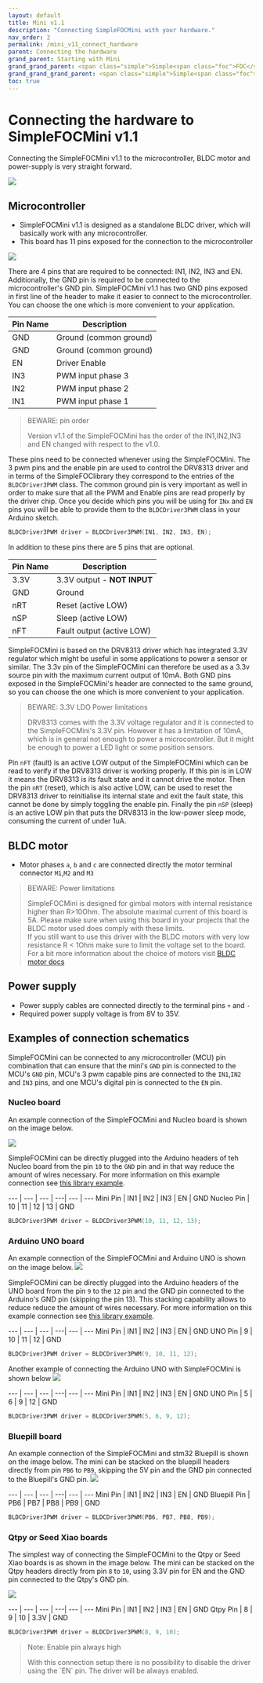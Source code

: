 ```yaml
---
layout: default
title: Mini v1.1
description: "Connecting SimpleFOCMini with your hardware."
nav_order: 2
permalink: /mini_v11_connect_hardware
parent: Connecting the hardware
grand_parent: Starting with Mini
grand_grand_parent: <span class="simple">Simple<span class="foc">FOC</span>Mini</span>
grand_grand_grand_parent: <span class="simple">Simple<span class="foc">FOC</span> Boards</span>
toc: true
---
```


# Connecting the hardware to <span class="simple">Simple<span class="foc">FOC</span>Mini</span> v1.1

Connecting the <span class="simple">Simple<span class="foc">FOC</span>Mini</span> v1.1 to the microcontroller, BLDC motor and power-supply is very straight forward. 

<p>
<img src="extras/Images/miniv11_where.png" class="width40">
</p>

## Microcontroller
-  <span class="simple">Simple<span class="foc">FOC</span>Mini</span> v1.1 is designed as a standalone BLDC driver, which will basically work with any microcontroller. 
- This board has 11 pins exposed for the connection to the microcontroller

<p>
<img src="extras/Images/miniv11_req_opt.png" class="width30">
</p>

There are 4 pins that are required to be connected: IN1, IN2, IN3 and EN. Additionally, the GND pin is required to be connected to the microcontroller's GND pin. <span class="simple">Simple<span class="foc">FOC</span>Mini</span> v1.1 has two GND pins exposed in first line of the header to make it easier to connect to the microcontroller. You can choose the one which is more convenient to your application. 

Pin Name | Description 
--- | --- 
GND | Ground  (common ground) 
GND | Ground  (common ground) 
EN | Driver Enable  
IN3 | PWM input phase 3 
IN2 | PWM input phase 2
IN1 | PWM input phase 1 

<blockquote class="warning"><p class="heading">BEWARE: pin order</p>
Version v1.1 of the <span class="simple">Simple<span class="foc">FOC</span>Mini</span> has the order of the IN1,IN2,IN3 and EN changed with respect to the v1.0.
</blockquote>

These pins need to be connected whenever using the  <span class="simple">Simple<span class="foc">FOC</span>Mini</span>. The 3 pwm pins and the enable pin are used to control the DRV8313 driver and in terms of the  <span class="simple">Simple<span class="foc">FOC</span>library</span> they correspond to the entries of the `BLDCDriver3PWM` class. The common ground pin is very important as well in order to make sure that all the PWM and Enable pins are read properly by the driver chip. Once you decide which pins you will be using for `INx` and `EN` pins you will be able to provide them to the `BLDCDriver3PWM` class in your Arduino sketch.

```cpp
BLDCDriver3PWM driver = BLDCDriver3PWM(IN1, IN2, IN3, EN);
```

In addition to these pins there are 5 pins that are optional. 

Pin Name | Description 
--- | --- 
3.3V | 3.3V output - **NOT INPUT**  
GND | Ground 
nRT | Reset (active LOW)
nSP | Sleep (active LOW)
nFT | Fault output (active LOW) 

<span class="simple">Simple<span class="foc">FOC</span>Mini</span> is based on the DRV8313 driver which has integrated 3.3V regulator which might be useful in some applications to power a sensor or similar. The 3.3v pin of the  <span class="simple">Simple<span class="foc">FOC</span>Mini</span> can therefore be used as a 3.3v source pin with the maximum current output of 10mA. Both GND pins exposed in the <span class="simple">Simple<span class="foc">FOC</span>Mini</span>'s header are connected to the same ground, so you can choose the one which is more convenient to your application.
<blockquote class="warning"><p class="heading">BEWARE: 3.3V LDO Power limitations</p>
DRV8313 comes with the 3.3V voltage regulator and it is connected to the <span class="simple">Simple<span class="foc">FOC</span>Mini</span>'s 3.3V pin. However it has a limitation of 10mA, which is in general not enough to power a microcontroller. But it might be enough to power a LED light or some position sensors.
</blockquote>

Pin `nFT` (fault) is an active LOW output of the <span class="simple">Simple<span class="foc">FOC</span>Mini</span> which can be read to verify if the DRV8313 driver is working properly. If this pin is in LOW it means the DRV8313 is its fault state and it cannot drive the motor. Then the pin `nRT` (reset), which is also active LOW, can be used to reset the DRV8313 driver to reinitialise its internal state and exit the fault state, this cannot be done by simply toggling the enable pin. Finally the pin `nSP` (sleep) is an active LOW pin that puts the DRV8313 in the low-power sleep mode, consuming the current of under 1uA.





## BLDC motor
- Motor phases `a`, `b` and `c` are connected directly the motor terminal connector `M1`,`M2` and `M3`

<blockquote class="warning"><p class="heading">BEWARE: Power limitations</p>
<span class="simple">Simple<span class="foc">FOC</span>Mini</span> is designed for gimbal motors with internal resistance higher than R>10Ohm. The absolute maximal current of this board is 5A. Please make sure when using this board in your projects that the BLDC motor used does comply with these limits.  <br>
If you still want to use this driver with the BLDC motors with very low resistance R < 1Ohm make sure to limit the voltage set to the board. <br>
For a bit more information about the choice of motors visit <a href="bldc_motors"> BLDC motor docs</a>
</blockquote>

## Power supply
- Power supply cables are connected directly to the terminal pins `+` and `-` 
- Required power supply voltage is from 8V to 35V.


## Examples of connection schematics

<span class="simple">Simple<span class="foc">FOC</span>Mini</span> can be connected to any microcontroller (MCU) pin combination that can ensure that the mini's `GND` pin is connected to the MCU's `GND` pin, MCU's 3 pwm capable pins are connected to the `IN1`,`IN2` and `IN3` pins, and one MCU's digital pin is connected to the `EN` pin.

### Nucleo board
An example connection of the <span class="simple">Simple<span class="foc">FOC</span>Mini</span> and Nucleo board is shown on the image below. 

<img src="extras/Images/miniv11_connection_mucleo.png"  class="width60">

<span class="simple">Simple<span class="foc">FOC</span>Mini</span> can be directly plugged into the Arduino headers of teh Nucleo board from the pin `10` to the `GND` pin and in that way reduce the amount of wires necessary. For more information on this example connection see [this library example](mini_example_nucleo).

--- | --- | --- | ---| --- | ---
Mini Pin | IN1 | IN2 | IN3 | EN | GND
Nucleo Pin | 10 | 11 | 12 | 13 | GND

```cpp
BLDCDriver3PWM driver = BLDCDriver3PWM(10, 11, 12, 13);
```

### Arduino UNO board

An example connection of the <span class="simple">Simple<span class="foc">FOC</span>Mini</span> and Arduino UNO is shown on the image below. 
<img src="extras/Images/miniv11_connection_uno.png"  class="width60">

<span class="simple">Simple<span class="foc">FOC</span>Mini</span> can be directly plugged into the Arduino headers of the UNO board from the pin `9` to the `12` pin and the GND pin connected to the Arduino's GND pin (skipping the pin 13). This stacking capability allows to reduce reduce the amount of wires necessary. For more information on this example connection see [this library example](mini_example). 

--- | --- | --- | ---| --- | ---
Mini Pin | IN1 | IN2 | IN3 | EN | GND
UNO Pin | 9 | 10 | 11 | 12 | GND

```cpp
BLDCDriver3PWM driver = BLDCDriver3PWM(9, 10, 11, 12);
```

Another example of connecting the Arduino UNO with <span class="simple">Simple<span class="foc">FOC</span>Mini</span> is shown below
<img src="extras/Images/miniv11_connection_uno2.png"  class="width60">

--- | --- | --- | ---| --- | ---
Mini Pin |  IN1 | IN2 | IN3 | EN | GND
UNO Pin |  5 | 6 | 9 | 12 | GND

```cpp
BLDCDriver3PWM driver = BLDCDriver3PWM(5, 6, 9, 12);
```

### Bluepill board

An example connection of the <span class="simple">Simple<span class="foc">FOC</span>Mini</span> and stm32 Bluepill is shown on the image below. The mini can be stacked on the bluepill headers directly from pin `PB6` to `PB9`, skipping the 5V pin and the GND pin connected to the Bluepill's GND pin. 
<img src="extras/Images/miniv11_connection_bluepill.png" class="width60">


--- | --- | --- | ---| --- | ---
Mini Pin | IN1 | IN2 | IN3 | EN | GND
Bluepill Pin | PB6 | PB7 | PB8 | PB9 | GND

```cpp
BLDCDriver3PWM driver = BLDCDriver3PWM(PB6, PB7, PB8, PB9);
```

### Qtpy or Seed Xiao boards

The simplest way of connecting the <span class="simple">Simple<span class="foc">FOC</span>Mini</span> to the Qtpy or Seed Xiao boards is as shown in the image below. The mini can be stacked on the Qtpy headers directly from pin `8` to `10`, using 3.3V pin for EN and the GND pin connected to the Qtpy's GND pin.

<img src="extras/Images/miniv11_connection_qtpy.png" class="width60">

--- | --- | --- | ---| --- | ---
Mini Pin | IN1 | IN2 | IN3 | EN | GND
Qtpy Pin | 8 | 9 | 10 | 3.3V | GND

```cpp
BLDCDriver3PWM driver = BLDCDriver3PWM(8, 9, 10);
```

<blockquote class="warning"><p class="heading">Note: Enable pin always high</p>
With this connection setup there is no possibility to disable the driver using the `EN` pin. The driver will be always enabled.
</blockquote>